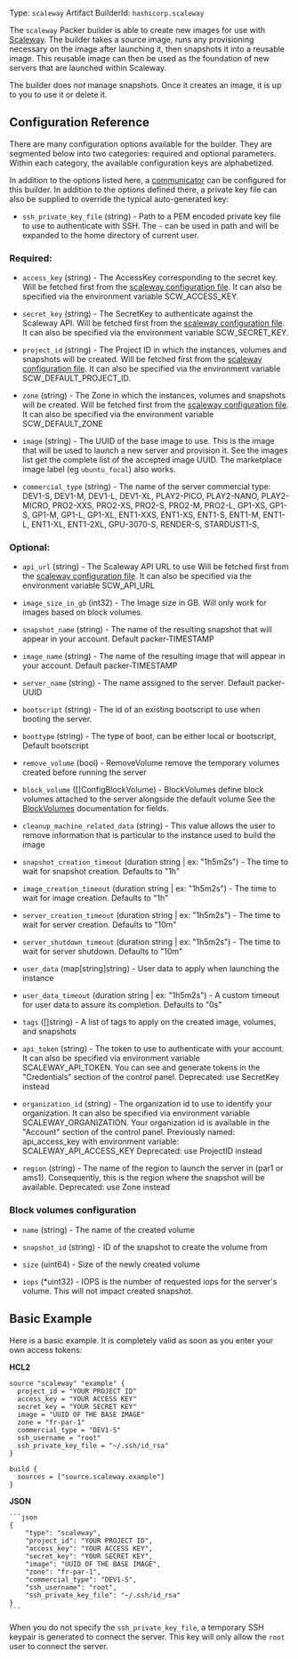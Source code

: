 Type: `scaleway`
Artifact BuilderId: `hashicorp.scaleway`

The `scaleway` Packer builder is able to create new images for use with
[Scaleway](https://www.scaleway.com). The builder takes a source image, runs
any provisioning necessary on the image after launching it, then snapshots it
into a reusable image. This reusable image can then be used as the foundation
of new servers that are launched within Scaleway.

The builder does _not_ manage snapshots. Once it creates an image, it is up to
you to use it or delete it.

## Configuration Reference

There are many configuration options available for the builder. They are
segmented below into two categories: required and optional parameters. Within
each category, the available configuration keys are alphabetized.

In addition to the options listed here, a
[communicator](/docs/templates/legacy_json_templates/communicator) can be configured for this
builder. In addition to the options defined there, a private key file
can also be supplied to override the typical auto-generated key:

- `ssh_private_key_file` (string) - Path to a PEM encoded private key file to use to authenticate with SSH.
  The `~` can be used in path and will be expanded to the home directory
  of current user.


### Required:

<!-- Code generated from the comments of the Config struct in builder/scaleway/config.go; DO NOT EDIT MANUALLY -->

- `access_key` (string) - The AccessKey corresponding to the secret key.
  Will be fetched first from the [scaleway configuration file](https://github.com/scaleway/scaleway-sdk-go/blob/master/scw/README.md).
  It can also be specified via the environment variable SCW_ACCESS_KEY.

- `secret_key` (string) - The SecretKey to authenticate against the Scaleway API.
  Will be fetched first from the [scaleway configuration file](https://github.com/scaleway/scaleway-sdk-go/blob/master/scw/README.md).
  It can also be specified via the environment variable SCW_SECRET_KEY.

- `project_id` (string) - The Project ID in which the instances, volumes and snapshots will be created.
  Will be fetched first from the [scaleway configuration file](https://github.com/scaleway/scaleway-sdk-go/blob/master/scw/README.md).
  It can also be specified via the environment variable SCW_DEFAULT_PROJECT_ID.

- `zone` (string) - The Zone in which the instances, volumes and snapshots will be created.
  Will be fetched first from the [scaleway configuration file](https://github.com/scaleway/scaleway-sdk-go/blob/master/scw/README.md).
  It can also be specified via the environment variable SCW_DEFAULT_ZONE

- `image` (string) - The UUID of the base image to use. This is the image
  that will be used to launch a new server and provision it. See
  the images list
  get the complete list of the accepted image UUID.
  The marketplace image label (eg `ubuntu_focal`) also works.

- `commercial_type` (string) - The name of the server commercial type:
  DEV1-S, DEV1-M, DEV1-L, DEV1-XL,
  PLAY2-PICO, PLAY2-NANO, PLAY2-MICRO,
  PRO2-XXS, PRO2-XS, PRO2-S, PRO2-M, PRO2-L,
  GP1-XS, GP1-S, GP1-M, GP1-L, GP1-XL,
  ENT1-XXS, ENT1-XS, ENT1-S, ENT1-M, ENT1-L, ENT1-XL, ENT1-2XL,
  GPU-3070-S, RENDER-S, STARDUST1-S,

<!-- End of code generated from the comments of the Config struct in builder/scaleway/config.go; -->


### Optional:

<!-- Code generated from the comments of the Config struct in builder/scaleway/config.go; DO NOT EDIT MANUALLY -->

- `api_url` (string) - The Scaleway API URL to use
  Will be fetched first from the [scaleway configuration file](https://github.com/scaleway/scaleway-sdk-go/blob/master/scw/README.md).
  It can also be specified via the environment variable SCW_API_URL

- `image_size_in_gb` (int32) - The Image size in GB. Will only work for images based on block volumes.

- `snapshot_name` (string) - The name of the resulting snapshot that will
  appear in your account. Default packer-TIMESTAMP

- `image_name` (string) - The name of the resulting image that will appear in
  your account. Default packer-TIMESTAMP

- `server_name` (string) - The name assigned to the server. Default
  packer-UUID

- `bootscript` (string) - The id of an existing bootscript to use when
  booting the server.

- `boottype` (string) - The type of boot, can be either local or
  bootscript, Default bootscript

- `remove_volume` (bool) - RemoveVolume remove the temporary volumes created before running the server

- `block_volume` ([]ConfigBlockVolume) - BlockVolumes define block volumes attached to the server alongside the default volume
  See the [BlockVolumes](#block-volumes-configuration) documentation for fields.

- `cleanup_machine_related_data` (string) - This value allows the user to remove information
  that is particular to the instance used to build the image

- `snapshot_creation_timeout` (duration string | ex: "1h5m2s") - The time to wait for snapshot creation. Defaults to "1h"

- `image_creation_timeout` (duration string | ex: "1h5m2s") - The time to wait for image creation. Defaults to "1h"

- `server_creation_timeout` (duration string | ex: "1h5m2s") - The time to wait for server creation. Defaults to "10m"

- `server_shutdown_timeout` (duration string | ex: "1h5m2s") - The time to wait for server shutdown. Defaults to "10m"

- `user_data` (map[string]string) - User data to apply when launching the instance

- `user_data_timeout` (duration string | ex: "1h5m2s") - A custom timeout for user data to assure its completion. Defaults to "0s"

- `tags` ([]string) - A list of tags to apply on the created image, volumes, and snapshots

- `api_token` (string) - The token to use to authenticate with your account.
  It can also be specified via environment variable SCALEWAY_API_TOKEN. You
  can see and generate tokens in the "Credentials"
  section of the control panel.
  Deprecated: use SecretKey instead

- `organization_id` (string) - The organization id to use to identify your
  organization. It can also be specified via environment variable
  SCALEWAY_ORGANIZATION. Your organization id is available in the
  "Account" section of the
  control panel.
  Previously named: api_access_key with environment variable: SCALEWAY_API_ACCESS_KEY
  Deprecated: use ProjectID instead

- `region` (string) - The name of the region to launch the server in (par1
  or ams1). Consequently, this is the region where the snapshot will be
  available.
  Deprecated: use Zone instead

<!-- End of code generated from the comments of the Config struct in builder/scaleway/config.go; -->


### Block volumes configuration

<!-- Code generated from the comments of the ConfigBlockVolume struct in builder/scaleway/config.go; DO NOT EDIT MANUALLY -->

- `name` (string) - The name of the created volume

- `snapshot_id` (string) - ID of the snapshot to create the volume from

- `size` (uint64) - Size of the newly created volume

- `iops` (\*uint32) - IOPS is the number of requested iops for the server's volume. This will not impact created snapshot.

<!-- End of code generated from the comments of the ConfigBlockVolume struct in builder/scaleway/config.go; -->


## Basic Example

Here is a basic example. It is completely valid as soon as you enter your own
access tokens:

**HCL2**

```hcl
source "scaleway" "example" {
  project_id = "YOUR PROJECT ID"
  access_key = "YOUR ACCESS KEY"
  secret_key = "YOUR SECRET KEY"
  image = "UUID OF THE BASE IMAGE"
  zone = "fr-par-1"
  commercial_type = "DEV1-S"
  ssh_username = "root"
  ssh_private_key_file = "~/.ssh/id_rsa"
}

build {
  sources = ["source.scaleway.example"]
}
```


**JSON**

    ```json
    {
        "type": "scaleway",
        "project_id": "YOUR PROJECT ID",
        "access_key": "YOUR ACCESS KEY",
        "secret_key": "YOUR SECRET KEY",
        "image": "UUID OF THE BASE IMAGE",
        "zone": "fr-par-1",
        "commercial_type": "DEV1-S",
        "ssh_username": "root",
        "ssh_private_key_file": "~/.ssh/id_rsa"
    }
    ```


When you do not specify the `ssh_private_key_file`, a temporary SSH keypair
is generated to connect the server. This key will only allow the `root` user to
connect the server.

